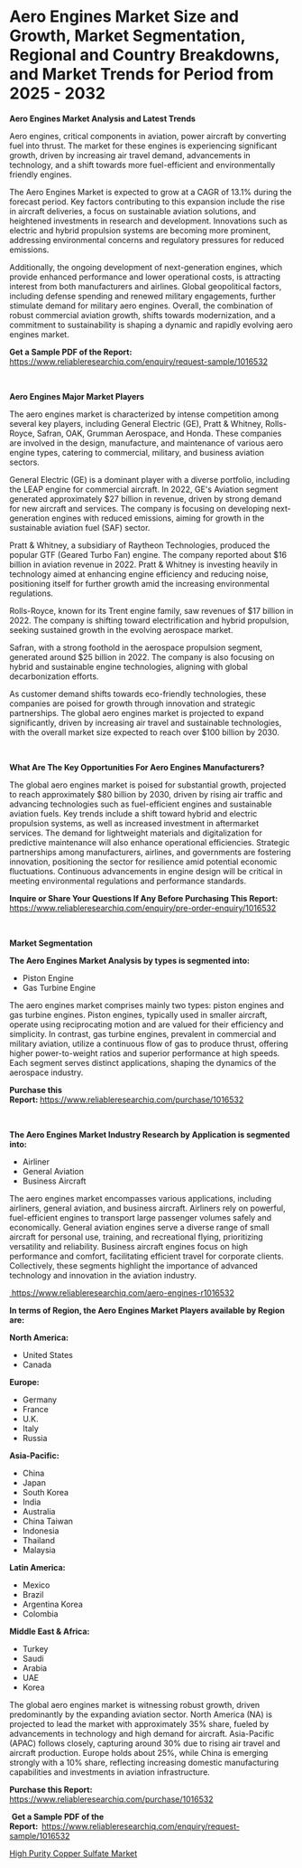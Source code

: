 <p><h1>Aero Engines Market Size and Growth, Market Segmentation, Regional and Country Breakdowns, and Market Trends for Period from 2025 -  2032</h1></p><p><strong>Aero Engines Market Analysis and Latest Trends</strong></p>
<p><p>Aero engines, critical components in aviation, power aircraft by converting fuel into thrust. The market for these engines is experiencing significant growth, driven by increasing air travel demand, advancements in technology, and a shift towards more fuel-efficient and environmentally friendly engines. </p><p>The Aero Engines Market is expected to grow at a CAGR of 13.1% during the forecast period. Key factors contributing to this expansion include the rise in aircraft deliveries, a focus on sustainable aviation solutions, and heightened investments in research and development. Innovations such as electric and hybrid propulsion systems are becoming more prominent, addressing environmental concerns and regulatory pressures for reduced emissions. </p><p>Additionally, the ongoing development of next-generation engines, which provide enhanced performance and lower operational costs, is attracting interest from both manufacturers and airlines. Global geopolitical factors, including defense spending and renewed military engagements, further stimulate demand for military aero engines. Overall, the combination of robust commercial aviation growth, shifts towards modernization, and a commitment to sustainability is shaping a dynamic and rapidly evolving aero engines market.</p></p>
<p><strong>Get a Sample PDF of the Report:&nbsp;</strong> <a href="https://www.reliableresearchiq.com/enquiry/request-sample/1016532?utm_campaign=2042&utm_medium=2&utm_source=Github&utm_content=ia&utm_term=21032025&utm_id=aero-engines">https://www.reliableresearchiq.com/enquiry/request-sample/1016532</a></p>
<p>&nbsp;</p>
<p><strong>Aero Engines Major Market Players</strong></p>
<p><p>The aero engines market is characterized by intense competition among several key players, including General Electric (GE), Pratt & Whitney, Rolls-Royce, Safran, OAK, Grumman Aerospace, and Honda. These companies are involved in the design, manufacture, and maintenance of various aero engine types, catering to commercial, military, and business aviation sectors.</p><p>General Electric (GE) is a dominant player with a diverse portfolio, including the LEAP engine for commercial aircraft. In 2022, GE's Aviation segment generated approximately $27 billion in revenue, driven by strong demand for new aircraft and services. The company is focusing on developing next-generation engines with reduced emissions, aiming for growth in the sustainable aviation fuel (SAF) sector.</p><p>Pratt & Whitney, a subsidiary of Raytheon Technologies, produced the popular GTF (Geared Turbo Fan) engine. The company reported about $16 billion in aviation revenue in 2022. Pratt & Whitney is investing heavily in technology aimed at enhancing engine efficiency and reducing noise, positioning itself for further growth amid the increasing environmental regulations.</p><p>Rolls-Royce, known for its Trent engine family, saw revenues of $17 billion in 2022. The company is shifting toward electrification and hybrid propulsion, seeking sustained growth in the evolving aerospace market.</p><p>Safran, with a strong foothold in the aerospace propulsion segment, generated around $25 billion in 2022. The company is also focusing on hybrid and sustainable engine technologies, aligning with global decarbonization efforts.</p><p>As customer demand shifts towards eco-friendly technologies, these companies are poised for growth through innovation and strategic partnerships. The global aero engines market is projected to expand significantly, driven by increasing air travel and sustainable technologies, with the overall market size expected to reach over $100 billion by 2030.</p></p>
<p>&nbsp;</p>
<p><strong>What Are The Key Opportunities For Aero Engines Manufacturers?</strong></p>
<p><p>The global aero engines market is poised for substantial growth, projected to reach approximately $80 billion by 2030, driven by rising air traffic and advancing technologies such as fuel-efficient engines and sustainable aviation fuels. Key trends include a shift toward hybrid and electric propulsion systems, as well as increased investment in aftermarket services. The demand for lightweight materials and digitalization for predictive maintenance will also enhance operational efficiencies. Strategic partnerships among manufacturers, airlines, and governments are fostering innovation, positioning the sector for resilience amid potential economic fluctuations. Continuous advancements in engine design will be critical in meeting environmental regulations and performance standards.</p></p>
<p><strong>Inquire or Share Your Questions If Any Before Purchasing This Report:</strong> <a href="https://www.reliableresearchiq.com/enquiry/pre-order-enquiry/1016532?utm_campaign=2042&utm_medium=2&utm_source=Github&utm_content=ia&utm_term=21032025&utm_id=aero-engines">https://www.reliableresearchiq.com/enquiry/pre-order-enquiry/1016532</a></p>
<p>&nbsp;</p>
<p><strong>Market Segmentation</strong></p>
<p><strong>The Aero Engines Market Analysis by types is segmented into:</strong></p>
<p><ul><li>Piston Engine</li><li>Gas Turbine Engine</li></ul></p>
<p><p>The aero engines market comprises mainly two types: piston engines and gas turbine engines. Piston engines, typically used in smaller aircraft, operate using reciprocating motion and are valued for their efficiency and simplicity. In contrast, gas turbine engines, prevalent in commercial and military aviation, utilize a continuous flow of gas to produce thrust, offering higher power-to-weight ratios and superior performance at high speeds. Each segment serves distinct applications, shaping the dynamics of the aerospace industry.</p></p>
<p><strong>Purchase this Report:&nbsp;</strong><a href="https://www.reliableresearchiq.com/purchase/1016532?utm_campaign=2042&utm_medium=2&utm_source=Github&utm_content=ia&utm_term=21032025&utm_id=aero-engines">https://www.reliableresearchiq.com/purchase/1016532</a></p>
<p>&nbsp;</p>
<p><strong>The Aero Engines Market Industry Research by Application is segmented into:</strong></p>
<p><ul><li>Airliner</li><li>General Aviation</li><li>Business Aircraft</li></ul></p>
<p><p>The aero engines market encompasses various applications, including airliners, general aviation, and business aircraft. Airliners rely on powerful, fuel-efficient engines to transport large passenger volumes safely and economically. General aviation engines serve a diverse range of small aircraft for personal use, training, and recreational flying, prioritizing versatility and reliability. Business aircraft engines focus on high performance and comfort, facilitating efficient travel for corporate clients. Collectively, these segments highlight the importance of advanced technology and innovation in the aviation industry.</p></p>
<p><a href="https://www.reliableresearchiq.com/aero-engines-r1016532?utm_campaign=2042&utm_medium=2&utm_source=Github&utm_content=ia&utm_term=21032025&utm_id=aero-engines">&nbsp;https://www.reliableresearchiq.com/aero-engines-r1016532</a></p>
<p><strong>In terms of Region, the Aero Engines Market Players available by Region are:</strong></p>
<p>
    <p> <strong> North America: </strong>
        <ul>
            <li>United States</li>
            <li>Canada</li>
        </ul>
        </p> 
    <p> <strong> Europe: </strong>
        <ul>
            <li>Germany</li>
            <li>France</li>
            <li>U.K.</li>
            <li>Italy</li>
            <li>Russia</li>
        </ul>
        </p> 
    <p> <strong> Asia-Pacific: </strong>
        <ul>
            <li>China</li>
            <li>Japan</li>
            <li>South Korea</li>
            <li>India</li>
            <li>Australia</li>
            <li>China Taiwan</li>
            <li>Indonesia</li>
            <li>Thailand</li>
            <li>Malaysia</li>
        </ul>
        </p> 
    <p> <strong> Latin America: </strong>
        <ul>
            <li>Mexico</li>
            <li>Brazil</li>
            <li>Argentina Korea</li>
            <li>Colombia</li>
        </ul>
        </p> 
    <p> <strong> Middle East & Africa: </strong>
        <ul>
            <li>Turkey</li>
            <li>Saudi</li>
            <li>Arabia</li>
            <li>UAE</li>
            <li>Korea</li>
        </ul>
    </p>
    </p>
<p><p>The global aero engines market is witnessing robust growth, driven predominantly by the expanding aviation sector. North America (NA) is projected to lead the market with approximately 35% share, fueled by advancements in technology and high demand for aircraft. Asia-Pacific (APAC) follows closely, capturing around 30% due to rising air travel and aircraft production. Europe holds about 25%, while China is emerging strongly with a 10% share, reflecting increasing domestic manufacturing capabilities and investments in aviation infrastructure.</p></p>
<p><strong>Purchase this Report: </strong><a href="https://www.reliableresearchiq.com/purchase/1016532?utm_campaign=2042&utm_medium=2&utm_source=Github&utm_content=ia&utm_term=21032025&utm_id=aero-engines">https://www.reliableresearchiq.com/purchase/1016532</a></p>
<p>&nbsp;<strong>Get a Sample PDF of the Report:&nbsp;&nbsp;</strong><a href="https://www.reliableresearchiq.com/enquiry/request-sample/1016532?utm_campaign=2042&utm_medium=2&utm_source=Github&utm_content=ia&utm_term=21032025&utm_id=aero-engines">https://www.reliableresearchiq.com/enquiry/request-sample/1016532</a></p>
<p><strong></strong></p>
<p><p><a href="https://github.com/OlenFleming68/Market-Research-Report-List-1/blob/main/high-purity-copper-sulfate-market.md?utm_campaign=2042&utm_medium=2&utm_source=Github&utm_content=ia&utm_term=21032025&utm_id=aero-engines">High Purity Copper Sulfate Market</a></p></p>